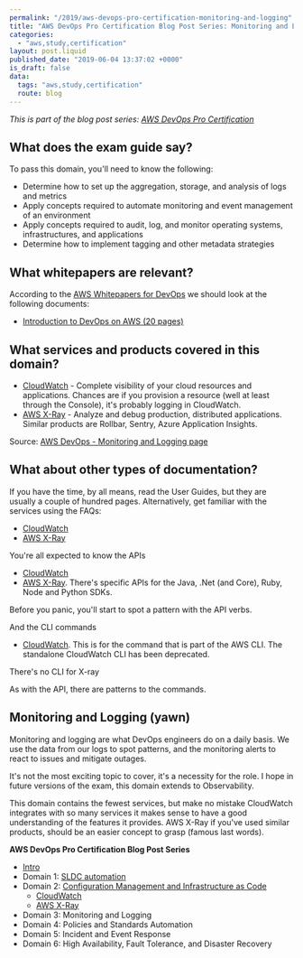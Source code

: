 ```yaml
---
permalink: "/2019/aws-devops-pro-certification-monitoring-and-logging"
title: "AWS DevOps Pro Certification Blog Post Series: Monitoring and Logging"
categories:
  - "aws,study,certification"
layout: post.liquid
published_date: "2019-06-04 13:37:02 +0000"
is_draft: false
data:
  tags: "aws,study,certification"
  route: blog
---
```


_This is part of the blog post series: [AWS DevOps Pro Certification](/2019/aws-devops-pro-certification-intro/)_

## What does the exam guide say?

To pass this domain, you'll need to know the following:

- Determine how to set up the aggregation, storage, and analysis of logs and metrics
- Apply concepts required to automate monitoring and event management of an environment
- Apply concepts required to audit, log, and monitor operating systems, infrastructures, and applications
- Determine how to implement tagging and other metadata strategies

## What whitepapers are relevant?

According to the [AWS Whitepapers for DevOps](https://aws.amazon.com/whitepapers/#dev-ops) we should look at the following documents:

- [Introduction to DevOps on AWS (20 pages)](https://d1.awsstatic.com/whitepapers/AWS_DevOps.pdf)

## What services and products covered in this domain?

- [CloudWatch](https://aws.amazon.com/cloudwatch/) - Complete visibility of your cloud resources and applications. Chances are if you provision a resource (well at least through the Console), it's probably logging in CloudWatch.
- [AWS X-Ray](https://aws.amazon.com/xray/) - Analyze and debug production, distributed applications. Similar products are Rollbar, Sentry, Azure Application Insights.

Source: [AWS DevOps - Monitoring and Logging page](https://aws.amazon.com/devops/#monitoring)

## What about other types of documentation?

If you have the time, by all means, read the User Guides, but they are usually a couple of hundred pages. Alternatively, get familiar with the services using the FAQs:

- [CloudWatch](https://aws.amazon.com/cloudwatch/faqs/)
- [AWS X-Ray](https://aws.amazon.com/xray/faqs/)

You're all expected to know the APIs

- [CloudWatch](https://docs.aws.amazon.com/AmazonCloudWatch/latest/APIReference/index.html)
- [AWS X-Ray](https://docs.aws.amazon.com/xray/latest/api/Welcome.html). There's specific APIs for the Java, .Net (and Core), Ruby, Node and Python SDKs.

Before you panic, you'll start to spot a pattern with the API verbs.

And the CLI commands

- [CloudWatch](https://docs.aws.amazon.com/cli/latest/reference/cloudwatch/index.html). This is for the command that is part of the AWS CLI. The standalone CloudWatch CLI has been deprecated.

There's no CLI for X-ray

As with the API, there are patterns to the commands.

## Monitoring and Logging (yawn)

Monitoring and logging are what DevOps engineers do on a daily basis.  We use the data from our logs to spot patterns, and the monitoring alerts to react to issues and mitigate outages.

It's not the most exciting topic to cover, it's a necessity for the role. I hope in future versions of the exam, this domain extends to Observability.

This domain contains the fewest services, but make no mistake CloudWatch integrates with so many services it makes sense to have a good understanding of the features it provides. AWS X-Ray if you've used similar products, should be an easier concept to grasp (famous last words).

**AWS DevOps Pro Certification Blog Post Series**

- [Intro](/2019/aws-devops-pro-certification-intro/)
- Domain 1: [SLDC automation](/2019/aws-devops-pro-certification-sdlc-intro/)
- Domain 2: [Configuration Management and Infrastructure as Code](/2019/aws-devops-pro-certification-configuration-management-and-infrastructure-as-code-intro/)
  - [CloudWatch](/2019/aws-devops-pro-certification-cloudwatch/)
  - [AWS X-Ray](/2019/aws-devops-pro-certification-xray/)
- Domain 3: Monitoring and Logging
- Domain 4: Policies and Standards Automation
- Domain 5: Incident and Event Response
- Domain 6: High Availability, Fault Tolerance, and Disaster Recovery